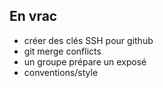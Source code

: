 ## En vrac

- créer des clés SSH pour github
- git merge conflicts
- un groupe prépare un exposé
- conventions/style
